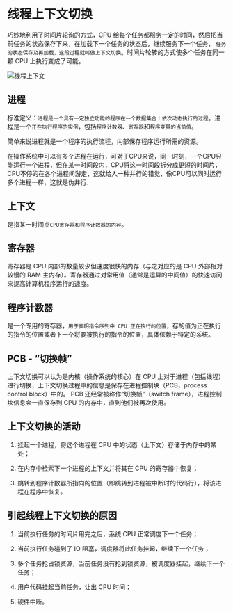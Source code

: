 # 线程上下文切换

巧妙地利用了时间片轮询的方式，CPU 给每个任务都服务一定的时间，然后把当前任务的状态保存下来，在加载下一个任务的状态后，继续服务下一个任务，
`任务的状态保存及再加载，这段过程就叫做上下文切换`。时间片轮转的方式使多个任务在同一颗 CPU 上执行变成了可能。

<img :src="$withBase('/img/java/thread/线程上下文.png')" alt="线程上下文">

## 进程

标准定义：`进程是一个具有一定独立功能的程序在一个数据集合上依次动态执行的过程`。进程是一个`正在执行程序的实例`，包括`程序计数器`、`寄存器`和`程序变量的当前值`。

简单来说进程就是一个程序的执行流程，内部保存程序运行所需的资源。

在操作系统中可以有多个进程在运行，可对于CPU来说，同一时刻，一个CPU只能运行一个进程，但在某一时间段内，CPU将这一时间段拆分成更短的时间片，CPU不停的在各个进程间游走，这就给人一种并行的错觉，像CPU可以同时运行多个进程一样，这就是伪并行.

## 上下文

是指某一时间点`CPU寄存器和程序计数器的内容`。

## 寄存器

寄存器是 CPU 内部的数量较少但速度很快的内存（与之对应的是 CPU 外部相对较慢的 RAM 主内存）。寄存器通过对常用值（通常是运算的中间值）的快速访问来提高计算机程序运行的速度。

## 程序计数器

是一个专用的寄存器，`用于表明指令序列中 CPU 正在执行的位置`，存的值为正在执行的指令的位置或者下一个将要被执行的指令的位置，具体依赖于特定的系统。

## PCB - “切换帧”

上下文切换可以认为是内核（操作系统的核心）在 CPU 上对于进程（包括线程）进行切换，上下文切换过程中的信息是保存在进程控制块（PCB，process control block）中的。
PCB 还经常被称作“切换帧”（switch frame），进程控制块信息会一直保存到 CPU 的内存中，直到他们被再次使用。

## 上下文切换的活动

1. 挂起一个进程，将这个进程在 CPU 中的状态（上下文）存储于内存中的某处；

2. 在内存中检索下一个进程的上下文并将其在 CPU 的寄存器中恢复；

3. 跳转到程序计数器所指向的位置（即跳转到进程被中断时的代码行），将该进程在程序中恢复。

## 引起线程上下文切换的原因

1. 当前执行任务的时间片用完之后，系统 CPU 正常调度下一个任务；

2. 当前执行任务碰到了 IO 阻塞，调度器将此任务挂起，继续下一个任务；

3. 多个任务抢占锁资源，当前任务没有抢到锁资源，被调度器挂起，继续下一个任务；

4. 用户代码挂起当前任务，让出 CPU 时间；

5. 硬件中断。
